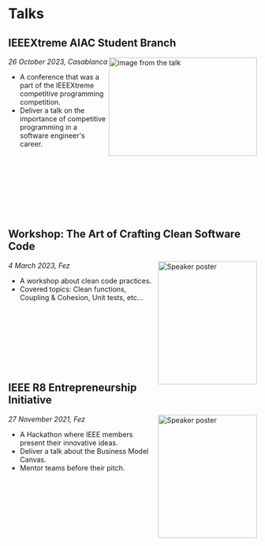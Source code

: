 # Talks

<!--
-----------------
TEMPLATE
-----------------

## Event name

<img alt='Speaker poster' src="/portfolio/assets/image.jpeg"
    width="200" height="250" align="right">

*Date, Place*

- Event Description.
- What I did.
-->

## IEEEXtreme AIAC Student Branch

<img alt='image from the talk' src="/portfolio/assets/ieeextreme_aiac_stb_2023.jpeg"
    width="300" height="200" align="right">

*26 October 2023, Casablanca*

- A conference that was a part of the IEEEXtreme competitive programming competition.
- Deliver a talk on the importance of competitive programming in a software engineer's career.

<br/>
<br/>
<br/>
<br/>
<br/>
<br/>
<br/>

## Workshop: The Art of Crafting Clean Software Code 

<img alt='Speaker poster' src="/portfolio/assets/clean_code_ieee_ensaf.jpeg"
    width="200" height="250" align="right">

*4 March 2023, Fez*

- A workshop about clean code practices.
- Covered topics: Clean functions, Coupling & Cohesion, Unit tests, etc...

<br/>
<br/>
<br/>
<br/>
<br/>
<br/>
<br/>

## IEEE R8 Entrepreneurship Initiative

<img alt='Speaker poster' src="/portfolio/assets/r8_initiative_2021.jpeg"
    width="200" height="250" align="right">

*27 November 2021, Fez*

- A Hackathon where IEEE members present their innovative ideas.
- Deliver a talk about the Business Model Canvas.
- Mentor teams before their pitch.

